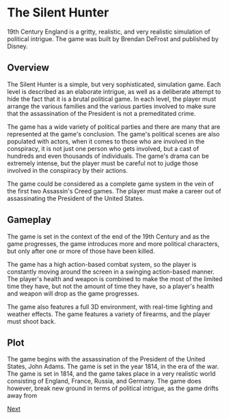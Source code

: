 # The Silent Hunter

19th Century England is a gritty, realistic, and very realistic simulation of political intrigue. The game was built by Brendan DeFrost and published by Disney.

## Overview

The Silent Hunter is a simple, but very sophisticated, simulation game. Each level is described as an elaborate intrigue, as well as a deliberate attempt to hide the fact that it is a brutal political game. In each level, the player must arrange the various families and the various parties involved to make sure that the assassination of the President is not a premeditated crime.

The game has a wide variety of political parties and there are many that are represented at the game's conclusion. The game's political scenes are also populated with actors, when it comes to those who are involved in the conspiracy, it is not just one person who gets involved, but a cast of hundreds and even thousands of individuals. The game's drama can be extremely intense, but the player must be careful not to judge those involved in the conspiracy by their actions.

The game could be considered as a complete game system in the vein of the first two Assassin's Creed games. The player must make a career out of assassinating the President of the United States.

## Gameplay

The game is set in the context of the end of the 19th Century and as the game progresses, the game introduces more and more political characters, but only after one or more of those have been killed.

The game has a high action-based combat system, so the player is constantly moving around the screen in a swinging action-based manner. The player's health and weapon is combined to make the most of the limited time they have, but not the amount of time they have, so a player's health and weapon will drop as the game progresses.

The game also features a full 3D environment, with real-time lighting and weather effects. The game features a variety of firearms, and the player must shoot back.

## Plot

The game begins with the assassination of the President of the United States, John Adams. The game is set in the year 1814, in the era of the war. The game is set in 1814, and the game takes place in a very realistic world consisting of England, France, Russia, and Germany. The game does however, break new ground in terms of political intrigue, as the game drifts away from

[Next](305.md)